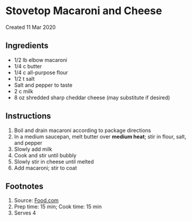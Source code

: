 # Stovetop Macaroni and Cheese
Created 11 Mar 2020

## Ingredients

- 1/2 lb elbow macaroni
- 1/4 c butter
- 1/4 c all-purpose flour
- 1/2 t salt
- Salt and pepper to taste
- 2 c milk
- 8 oz shredded sharp cheddar cheese (may substitute if desired)

## Instructions
1. Boil and drain macaroni according to package directions
2. In a medium saucepan, melt butter over **medium heat**; stir in flour, salt, and pepper
3. Slowly add milk
4. Cook and stir until bubbly
5. Slowly stir in cheese until melted
6. Add macaroni; stir to coat

## Footnotes

1. Source: [Food.com](https://www.food.com/recipeprint.do?rid=60350)
2. Prep time: 15 min; Cook time: 15 min
3. Serves 4